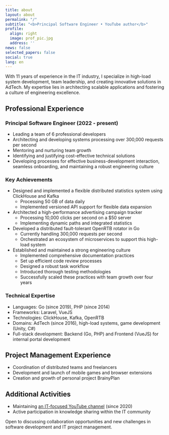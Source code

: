 ```yaml
---
title: about
layout: about
permalink: "/"
subtitle: "<b>Principal Software Engineer • YouTube author</b>"
profile:
  align: right
  image: prof_pic.jpg
  address: ''
news: false
selected_papers: false
social: true
lang: en
---
```



With 11 years of experience in the IT industry, I specialize in high-load system development, team leadership, and creating innovative solutions in AdTech. My expertise lies in architecting scalable applications and fostering a culture of engineering excellence.

## Professional Experience

### Principal Software Engineer (2022 - present)
- Leading a team of 6 professional developers
- Architecting and developing systems processing over 300,000 requests per second
- Mentoring and nurturing team growth
- Identifying and justifying cost-effective technical solutions
- Developing processes for effective business-development interaction, seamless onboarding, and maintaining a robust engineering culture

### Key Achievements
- Designed and implemented a flexible distributed statistics system using ClickHouse and Kafka
  - Processing 50 GB of data daily
  - Implemented versioned API support for flexible data expansion
- Architected a high-performance advertising campaign tracker
  - Processing 10,000 clicks per second on a $50 server
  - Implementing dynamic paths and integrated statistics
- Developed a distributed fault-tolerant OpenRTB rotator in Go
  - Currently handling 300,000 requests per second
  - Orchestrated an ecosystem of microservices to support this high-load system
- Established and maintained a strong engineering culture
  - Implemented comprehensive documentation practices
  - Set up efficient code review processes
  - Designed a robust task workflow
  - Introduced thorough testing methodologies
  - Successfully scaled these practices with team growth over four years

### Technical Expertise
- Languages: Go (since 2019), PHP (since 2014)
- Frameworks: Laravel, VueJS
- Technologies: ClickHouse, Kafka, OpenRTB
- Domains: AdTech (since 2016), high-load systems, game development (Unity, C#)
- Full-stack development: Backend (Go, PHP) and Frontend (VueJS) for internal portal development

## Project Management Experience
- Coordination of distributed teams and freelancers
- Development and launch of mobile games and browser extensions
- Creation and growth of personal project BrainyPlan

## Additional Activities
- Maintaining [an IT-focused YouTube channel](/projects/YouTube/) (since 2020)
- Active participation in knowledge sharing within the IT community

Open to discussing collaboration opportunities and new challenges in software development and IT project management.